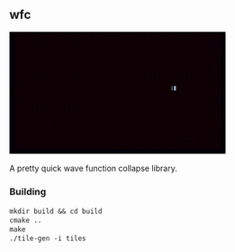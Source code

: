 wfc
----

![Demo screenshot](https://raw.githubusercontent.com/mushrom/wfc/master/.data/anima.gif)

A pretty quick wave function collapse library.

### Building

    mkdir build && cd build
	cmake ..
	make
	./tile-gen -i tiles

